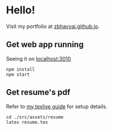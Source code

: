 # Hello!

Visit my portfolio at [zbhavyai.github.io](https://zbhavyai.github.io).

## Get web app running

Seeing it on [localhost:3010](http://localhost:3010/)

```shell
npm install
npm start
```

## Get resume's pdf

Refer to [my texlive guide](https://github.com/zbhavyai/containers/tree/main/texlive) for setup details.

```shell
cd ./src/assets/resume
latex resume.tex
```
